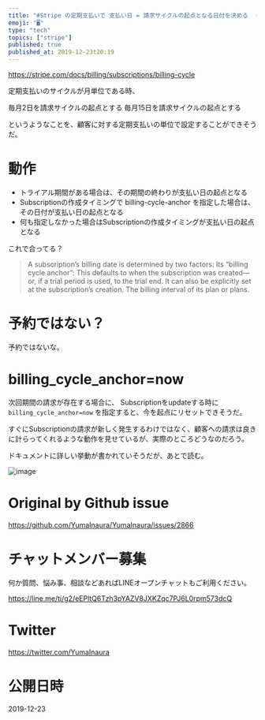 ```yaml
---
title: "#Stripe の定期支払いで 支払い日 = 請求サイクルの起点となる日付を決める  ( billing_cycle_anchor とは？ "
emoji: "🖥"
type: "tech"
topics: ["stripe"]
published: true
published_at: 2019-12-23t20:19
---
```


https://stripe.com/docs/billing/subscriptions/billing-cycle

定期支払いのサイクルが月単位である時、

毎月2日を請求サイクルの起点とする
毎月15日を請求サイクルの起点とする

というようなことを、顧客に対する定期支払いの単位で設定することができそうだ。

# 動作

- トライアル期間がある場合は、その期間の終わりが支払い日の起点となる
- Subscriptionの作成タイミングで billing-cycle-anchor を指定した場合は、その日付が支払い日の起点となる
- 何も指定しなかった場合はSubscriptionの作成タイミングが支払い日の起点となる

これで合ってる？

>A subscription’s billing date is determined by two factors:
>Its “billing cycle anchor”: This defaults to when the subscription was created—or, if a trial period is used, to the trial end. It can also be explicitly set at the subscription’s creation.
The billing interval of its plan or plans.

# 予約ではない？

予約ではないな。

# billing_cycle_anchor=now

次回期間の請求が存在する場合に、
Subscriptionをupdateする時に `billing_cycle_anchor=now` を指定すると、今を起点にリセットできそうだ。


すぐにSubscriptionの請求が新しく発生するわけではなく、顧客への請求は良きに計らってくれるような動作を見せているが、実際のところどうなのだろう。

ドキュメントに詳しい挙動が書かれていそうだが、あとで読む。

![image](https://user-images.githubusercontent.com/13635059/71320480-3993e980-24ef-11ea-98b7-1bc194ebf618.png)


# Original by Github issue

https://github.com/YumaInaura/YumaInaura/issues/2866








<!-- Update From Qiita API -->

# チャットメンバー募集


何か質問、悩み事、相談などあればLINEオープンチャットもご利用ください。

https://line.me/ti/g2/eEPltQ6Tzh3pYAZV8JXKZqc7PJ6L0rpm573dcQ





# Twitter


https://twitter.com/YumaInaura


<!-- Update From Qiita API -->



# 公開日時

2019-12-23
